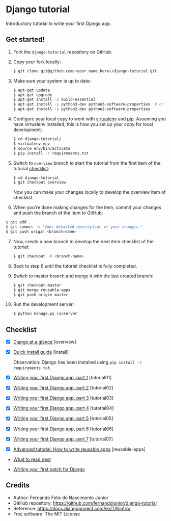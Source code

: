 # Django tutorial

Introductory tutorial to write your first Django app.

## Get started!

1. Fork the `django-tutorial` repository on GitHub.

2. Copy your fork locally:

    ```sh
    $ git clone git@github.com:<your_name_here>/django-tutorial.git
    ```

3. Make sure your system is up to date:

    ```sh
    $ apt-get update
    $ apt-get upgrade
    $ apt-get install -y build-essential
    $ apt-get install -y python3-dev python3-software-properties  # or
    $ apt-get install -y python2-dev python2-software-properties
    ```

4. Configure your local copy to work with
[virtualenv](https://virtualenv.pypa.io/) and [pip](https://pip.pypa.io).
Assuming you have virtualenv installed, this is how you set up your copy for
local development:

    ```sh
    $ cd django-tutorial/
    $ virtualenv env
    $ source env/bin/activate
    $ pip install -r requirements.txt
    ```

5. Switch to `overview` branch to start the tutorial from the first item of
the tutorial [checklist](#checklist):

    ```sh
    $ cd django-tutorial
    $ git checkout overview
    ```

   Now you can make your changes locally to develop the overview item of
   checklist.

6. When you're done making changes for the item, commit your changes and push
the branch of the item to GitHub:

 ```sh
 $ git add .
 $ git commit -m "Your detailed description of your changes."
 $ git push origin <branch-name>
 ```

7. Now, create a new branch to develop the next item checklist of the tutorial:

    ```sh
    $ git checkout -b <branch-name>
    ```

8. Back to step 6 until the tutorial checklist is fully completed.

9. Switch to master branch and merge it with the last created branch:

    ```sh
    $ git checkout master
    $ git merge reusable-apps
    $ git push origin master
    ```

10. Run the development server:

    ```sh
    $ python manage.py runserver
    ```

## Checklist

* [x] [Django at a glance](https://docs.djangoproject.com/en/1.9/intro/overview/) [overview]

* [x] [Quick install guide](https://docs.djangoproject.com/en/1.9/intro/install/) [install]

    Observation: Django has been installed using `pip install -r requirements.txt`.

* [x] [Writing your first Django app, part 1](https://docs.djangoproject.com/en/1.9/intro/tutorial01/) [tutorial01]

* [x] [Writing your first Django app, part 2](https://docs.djangoproject.com/en/1.9/intro/tutorial02/) [tutorial02]

* [x] [Writing your first Django app, part 3](https://docs.djangoproject.com/en/1.9/intro/tutorial03/) [tutorial03]

* [x] [Writing your first Django app, part 4](https://docs.djangoproject.com/en/1.9/intro/tutorial04/) [tutorial04]

* [x] [Writing your first Django app, part 5](https://docs.djangoproject.com/en/1.9/intro/tutorial05/) [tutorial05]

* [x] [Writing your first Django app, part 6](https://docs.djangoproject.com/en/1.9/intro/tutorial06/) [tutorial06]

* [x] [Writing your first Django app, part 7](https://docs.djangoproject.com/en/1.9/intro/tutorial07/) [tutorial07]

* [x] [Advanced tutorial: How to write reusable apps](https://docs.djangoproject.com/en/1.9/intro/reusable-apps/) [reusable-apps]

* [What to read next](https://docs.djangoproject.com/en/1.9/intro/whatsnext/)

* [Writing your first patch for Django](https://docs.djangoproject.com/en/1.9/intro/contributing/)

## Credits

* Author: Fernando Felix do Nascimento Junior
* GitHub repository: https://github.com/fernandojunior/django-tutorial
* Reference: https://docs.djangoproject.com/en/1.9/intro/
* Free software: The MIT License
